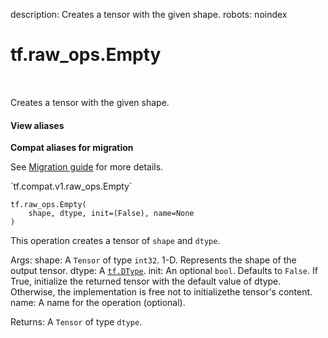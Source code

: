 description: Creates a tensor with the given shape.
robots: noindex

# tf.raw_ops.Empty

<!-- Insert buttons and diff -->

<table class="tfo-notebook-buttons tfo-api nocontent" align="left">

</table>



Creates a tensor with the given shape.

<section class="expandable">
  <h4 class="showalways">View aliases</h4>
  <p>
<b>Compat aliases for migration</b>
<p>See
<a href="https://www.tensorflow.org/guide/migrate">Migration guide</a> for
more details.</p>
<p>`tf.compat.v1.raw_ops.Empty`</p>
</p>
</section>

<pre class="devsite-click-to-copy prettyprint lang-py tfo-signature-link">
<code>tf.raw_ops.Empty(
    shape, dtype, init=(False), name=None
)
</code></pre>



<!-- Placeholder for "Used in" -->

This operation creates a tensor of `shape` and `dtype`.

  Args:
    shape: A `Tensor` of type `int32`.
      1-D. Represents the shape of the output tensor.
    dtype: A <a href="../../tf/dtypes/DType.md"><code>tf.DType</code></a>.
    init: An optional `bool`. Defaults to `False`.
      If True, initialize the returned tensor with the default value of dtype.  Otherwise, the implementation is free not to initializethe tensor's content.
    name: A name for the operation (optional).

  Returns:
    A `Tensor` of type `dtype`.
  